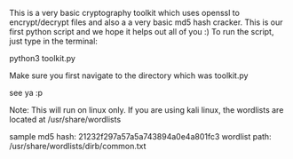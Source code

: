 This is a very basic cryptography toolkit which uses openssl to 
encrypt/decrypt files and also a a very basic md5 hash cracker. This is our first python script and we hope it helps out all of you :) To run the script, just type in the terminal: 

python3 toolkit.py

Make sure you first navigate to the directory which was toolkit.py

see ya :p

Note: This will run on linux only. If you are using kali linux, the wordlists are located at /usr/share/wordlists

sample md5 hash: 21232f297a57a5a743894a0e4a801fc3
wordlist path: /usr/share/wordlists/dirb/common.txt
